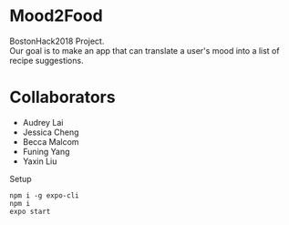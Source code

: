 # Mood2Food
BostonHack2018 Project.  
Our goal is to make an app that can translate a user's mood into a list of recipe suggestions.

# Collaborators
* Audrey Lai
* Jessica Cheng
* Becca Malcom
* Funing Yang
* Yaxin Liu

Setup
```
npm i -g expo-cli
npm i
expo start
```

